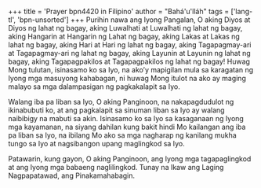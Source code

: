 +++
title = 'Prayer bpn4420 in Filipino'
author = "Bahá'u'lláh"
tags = ['lang-tl', 'bpn-unsorted']
+++
Purihin nawa ang Iyong Pangalan, O aking Diyos at Diyos ng lahat ng bagay, aking Luwalhati at Luwalhati ng lahat ng bagay, aking Hangarin at Hangarin ng Lahat ng bagay, aking Lakas at Lakas ng lahat ng bagay, aking Hari at Hari ng lahat ng bagay, aking Tagapagmay-ari at Tagapagmay-ari ng lahat ng bagay, aking Layunin at Layunin ng lahat ng bagay, aking Tagapagpakilos at Tagapagpakilos ng lahat ng bagay! Huwag Mong tulutan, isinasamo ko sa Iyo, na ako’y mapigilan mula sa karagatan ng Iyong mga masuyong kahabagan, ni huwag Mong itulot na ako ay maging malayo sa mga dalampasigan ng pagkakalapit sa Iyo.

Walang iba pa liban sa Iyo, O aking Panginoon, na nakapagdudulot ng ikinabubuti ko, at ang pagkalapit sa sinuman liban sa Iyo ay walang naibibigy na mabuti sa akin. Isinasamo ko sa Iyo sa kasaganaan ng Iyong mga kayamanan, na siyang dahilan kung bakit hindi Mo kailangan ang iba pa liban sa Iyo, na ibilang Mo ako sa mga nagharap ng kanilang mukha tungo sa Iyo at nagsibangon upang maglingkod sa Iyo.

Patawarin, kung gayon, O aking Panginoon, ang Iyong mga tagapaglingkod at ang Iyong mga babaeng naglilingkod. Tunay na Ikaw ang Laging Nagpapatawad, ang Pinakamahabagin.
